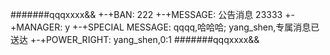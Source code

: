 #######qqqxxxx&&
+-+BAN:
222
+-+MESSAGE:
公告消息
23333
+-+MANAGER:
y
+-+SPECIAL MESSAGE:
qqqq,哈哈哈;
yang_shen,专属消息已送达
+-+POWER_RIGHT:
yang_shen,0:1
#######qqqxxxx&&
